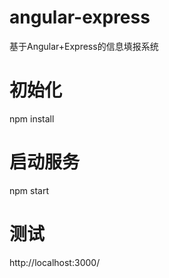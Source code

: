 # angular-express
基于Angular+Express的信息填报系统

# 初始化
npm install
# 启动服务
npm start
# 测试
http://localhost:3000/
